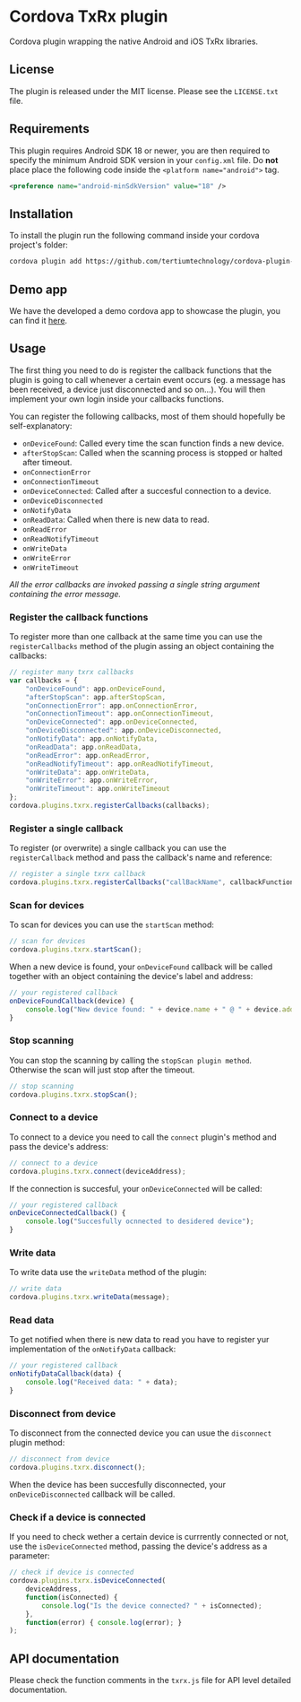 # Cordova TxRx plugin
Cordova plugin wrapping the native Android and iOS TxRx libraries.

## License
The plugin is released under the MIT license. Please see the `LICENSE.txt` file.

## Requirements
This plugin requires Android SDK 18 or newer, you are then required to specify the minimum Android SDK version in your `config.xml` file. Do __not__ place place the following code inside the `<platform name="android">` tag.

```xml
<preference name="android-minSdkVersion" value="18" />
```

## Installation
To install the plugin run the following command inside your cordova project's folder:

```sh
cordova plugin add https://github.com/tertiumtechnology/cordova-plugin-txrx.git
```

## Demo app
We have the developed a demo cordova app to showcase the plugin, you can find it [here](https://github.com/tertiumtechnology/txrx-demo-cordova.git).

## Usage
The first thing you need to do is register the callback functions that the plugin is going to call whenever a certain event occurs (eg. a message has been received, a device just disconnected and so on...). You will then implement your own login inside your callbacks functions.

You can register the following callbacks, most of them should hopefully be self-explanatory:
- `onDeviceFound`: Called every time the scan function finds a new device.
- `afterStopScan`: Called when the scanning process is stopped or halted after timeout.
- `onConnectionError`
- `onConnectionTimeout`
- `onDeviceConnected`: Called after a succesful connection to a device.
- `onDeviceDisconnected`
- `onNotifyData`
- `onReadData`: Called when there is new data to read.
- `onReadError`
- `onReadNotifyTimeout`
- `onWriteData`
- `onWriteError`
- `onWriteTimeout`

*All the error callbacks are invoked passing a single string argument containing the error message.*

### Register the callback functions
To register more than one callback at the same time you can use the `registerCallbacks` method of the plugin assing an object containing the callbacks:

```Javascript
// register many txrx callbacks
var callbacks = {
    "onDeviceFound": app.onDeviceFound,
    "afterStopScan": app.afterStopScan,
    "onConnectionError": app.onConnectionError,
    "onConnectionTimeout": app.onConnectionTimeout,
    "onDeviceConnected": app.onDeviceConnected,
    "onDeviceDisconnected": app.onDeviceDisconnected,
    "onNotifyData": app.onNotifyData,
    "onReadData": app.onReadData,
    "onReadError": app.onReadError,
    "onReadNotifyTimeout": app.onReadNotifyTimeout,
    "onWriteData": app.onWriteData,
    "onWriteError": app.onWriteError,
    "onWriteTimeout": app.onWriteTimeout
};
cordova.plugins.txrx.registerCallbacks(callbacks);
```

### Register a single callback
To register (or overwrite) a single callback you can use the `registerCallback` method and pass the callback's name and reference:

```Javascript
// register a single txrx callback
cordova.plugins.txrx.registerCallbacks("callBackName", callbackFunction);
```

### Scan for devices
To scan for devices you can use the `startScan` method:

```Javascript
// scan for devices
cordova.plugins.txrx.startScan();
```

When a new device is found, your `onDeviceFound` callback will be called together with an object containing the device's label and address:

```Javascript
// your registered callback
onDeviceFoundCallback(device) {
    console.log("New device found: " + device.name + " @ " + device.address); 
}
```

### Stop scanning
You can stop the scanning by calling the `stopScan plugin method`. Otherwise the scan will just stop after the timeout.

```Javascript
// stop scanning
cordova.plugins.txrx.stopScan();
```

### Connect to a device
To connect to a device you need to call the `connect` plugin's method and pass the device's address:

```Javascript
// connect to a device
cordova.plugins.txrx.connect(deviceAddress);
```

If the connection is succesful, your `onDeviceConnected` will be called:

```Javascript
// your registered callback
onDeviceConnectedCallback() {
    console.log("Succesfully ocnnected to desidered device"); 
}
```

### Write data
To write data use the `writeData` method of the plugin:

```Javascript
// write data
cordova.plugins.txrx.writeData(message);
```

### Read data
To get notified when there is new data to read you have to register yur implementation of the `onNotifyData` callback:

```Javascript
// your registered callback
onNotifyDataCallback(data) {
    console.log("Received data: " + data); 
}
```

### Disconnect from device
To disconnect from the connected device you can usue the `disconnect` plugin method:

```Javascript
// disconnect from device
cordova.plugins.txrx.disconnect();
```

When the device has been succesfully disconnected, your `onDeviceDisconnected` callback will be called.

### Check if a device is connected
If you need to check wether a certain device is currrently connected or not, use the `isDeviceConnected` method, passing the device's address as a parameter:

```Javascript
// check if device is connected
cordova.plugins.txrx.isDeviceConnected(
    deviceAddress, 
    function(isConnected) {
        console.log("Is the device connected? " + isConnected);
    },
    function(error) { console.log(error); }
);
```


## API documentation
Please check the function comments in the `txrx.js` file for API level detailed documentation.


